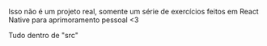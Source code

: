 Isso não é um projeto real, somente um série de exercícios feitos em React Native para aprimoramento pessoal <3

Tudo dentro de "src"
